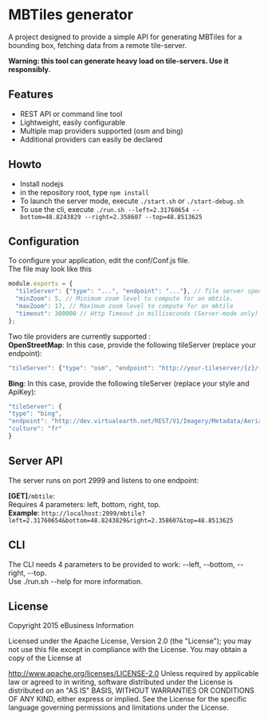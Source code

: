 # MBTiles generator

A project designed to provide a simple API for generating MBTiles for a bounding box, fetching data from a remote tile-server.

**Warning: this tool can generate heavy load on tile-servers. Use it responsibly.**

## Features
 * REST API or command line tool
 * Lightweight, easily configurable
 * Multiple map providers supported (osm and bing)
 * Additional providers can easily be declared
 
## Howto
 * Install nodejs
 * in the repository root, type ``npm install``
 * To launch the server mode, execute ``./start.sh`` or ``./start-debug.sh``
 * To use the cli, execute ``./run.sh --left=2.31760654 --bottom=48.8243829 --right=2.358607 --top=48.8513625``

## Configuration
To configure your application, edit the conf/Conf.js file.  
The file may look like this
```javascript
module.exports = {
  "tileServer": {"type": "...", "endpoint": "..."}, // Tile server specs
  "minZoom": 5, // Minimum zoom level to compute for an mbtile.
  "maxZoom": 17, // Maximum zoom level to compute for an mbtile
  "timeout": 300000 // Http Timeout in milliseconds (Server-mode only)
};
```
Two tile providers are currently supported :  
**OpenStreetMap**:
In this case, provide the following tileServer (replace your endpoint):  
```javascript
"tileServer": {"type": "osm", "endpoint": "http://your-tileserver/{z}/{x}/{y}.png"}
```
**Bing**:
In this case, provide the following tileServer (replace your style and ApiKey):  
```javascript
"tileServer": {
"type": "bing", 
"endpoint": "http://dev.virtualearth.net/REST/V1/Imagery/Metadata/Aerial?mapVersion=v1&output=json&key=myApiKey",
"culture": "fr"
}
```

## Server API
The server runs on port 2999 and listens to one endpoint:

**[GET]**``/mbtile``:  
Requires 4 parameters: left, bottom, right, top.  
**Example**: ``http://localhost:2999/mbtile?left=2.31760654&bottom=48.8243829&right=2.358607&top=48.8513625``

## CLI
The CLI needs 4 parameters to be provided to work: --left, --bottom, --right, --top.  
Use ./run.sh --help for more information.

## License

Copyright 2015 eBusiness Information

Licensed under the Apache License, Version 2.0 (the "License"); you may not use this file except in compliance with the License. You may obtain a copy of the License at

   http://www.apache.org/licenses/LICENSE-2.0
Unless required by applicable law or agreed to in writing, software distributed under the License is distributed on an "AS IS" BASIS, WITHOUT WARRANTIES OR CONDITIONS OF ANY KIND, either express or implied. See the License for the specific language governing permissions and limitations under the License.
